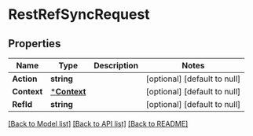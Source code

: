 # RestRefSyncRequest

## Properties
Name | Type | Description | Notes
------------ | ------------- | ------------- | -------------
**Action** | **string** |  | [optional] [default to null]
**Context** | [***Context**](Context.md) |  | [optional] [default to null]
**RefId** | **string** |  | [optional] [default to null]

[[Back to Model list]](../README.md#documentation-for-models) [[Back to API list]](../README.md#documentation-for-api-endpoints) [[Back to README]](../README.md)


